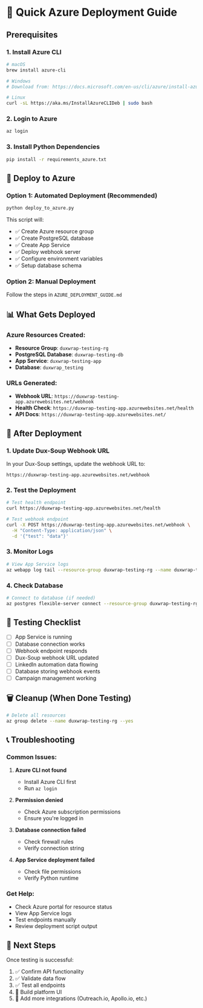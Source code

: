 # 🚀 Quick Azure Deployment Guide

## Prerequisites

### 1. Install Azure CLI
```bash
# macOS
brew install azure-cli

# Windows
# Download from: https://docs.microsoft.com/en-us/cli/azure/install-azure-cli-windows

# Linux
curl -sL https://aka.ms/InstallAzureCLIDeb | sudo bash
```

### 2. Login to Azure
```bash
az login
```

### 3. Install Python Dependencies
```bash
pip install -r requirements_azure.txt
```

## 🚀 Deploy to Azure

### Option 1: Automated Deployment (Recommended)
```bash
python deploy_to_azure.py
```

This script will:
- ✅ Create Azure resource group
- ✅ Create PostgreSQL database
- ✅ Create App Service
- ✅ Deploy webhook server
- ✅ Configure environment variables
- ✅ Setup database schema

### Option 2: Manual Deployment
Follow the steps in `AZURE_DEPLOYMENT_GUIDE.md`

## 📊 What Gets Deployed

### Azure Resources Created:
- **Resource Group**: `duxwrap-testing-rg`
- **PostgreSQL Database**: `duxwrap-testing-db`
- **App Service**: `duxwrap-testing-app`
- **Database**: `duxwrap_testing`

### URLs Generated:
- **Webhook URL**: `https://duxwrap-testing-app.azurewebsites.net/webhook`
- **Health Check**: `https://duxwrap-testing-app.azurewebsites.net/health`
- **API Docs**: `https://duxwrap-testing-app.azurewebsites.net/`

## 🔧 After Deployment

### 1. Update Dux-Soup Webhook URL
In your Dux-Soup settings, update the webhook URL to:
```
https://duxwrap-testing-app.azurewebsites.net/webhook
```

### 2. Test the Deployment
```bash
# Test health endpoint
curl https://duxwrap-testing-app.azurewebsites.net/health

# Test webhook endpoint
curl -X POST https://duxwrap-testing-app.azurewebsites.net/webhook \
  -H "Content-Type: application/json" \
  -d '{"test": "data"}'
```

### 3. Monitor Logs
```bash
# View App Service logs
az webapp log tail --resource-group duxwrap-testing-rg --name duxwrap-testing-app
```

### 4. Check Database
```bash
# Connect to database (if needed)
az postgres flexible-server connect --resource-group duxwrap-testing-rg --name duxwrap-testing-db
```

## 🧪 Testing Checklist

- [ ] App Service is running
- [ ] Database connection works
- [ ] Webhook endpoint responds
- [ ] Dux-Soup webhook URL updated
- [ ] LinkedIn automation data flowing
- [ ] Database storing webhook events
- [ ] Campaign management working

## 🗑️ Cleanup (When Done Testing)

```bash
# Delete all resources
az group delete --name duxwrap-testing-rg --yes
```

## 📞 Troubleshooting

### Common Issues:

1. **Azure CLI not found**
   - Install Azure CLI first
   - Run `az login`

2. **Permission denied**
   - Check Azure subscription permissions
   - Ensure you're logged in

3. **Database connection failed**
   - Check firewall rules
   - Verify connection string

4. **App Service deployment failed**
   - Check file permissions
   - Verify Python runtime

### Get Help:
- Check Azure portal for resource status
- View App Service logs
- Test endpoints manually
- Review deployment script output

## 🎯 Next Steps

Once testing is successful:
1. ✅ Confirm API functionality
2. ✅ Validate data flow
3. ✅ Test all endpoints
4. 🚀 Build platform UI
5. 🔄 Add more integrations (Outreach.io, Apollo.io, etc.) 
